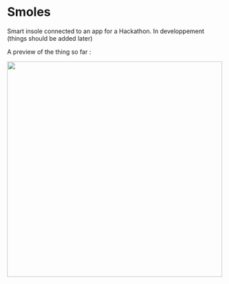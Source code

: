 # Smoles
Smart insole connected to an app for a Hackathon.
In developpement (things should be added later)

A preview of the thing so far :

<img src="https://github.com/user-attachments/assets/4b3697a9-4754-47d6-a3e2-e28d80166c97" width="500"/>
